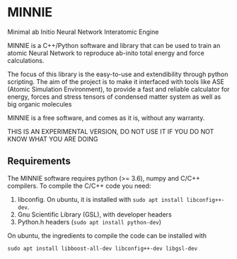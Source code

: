 # MINNIE
Minimal ab Initio Neural Network Interatomic Engine

MINNIE is a C++/Python software and library that can be used to train an atomic Neural Network 
to reproduce ab-inito total energy and force calculations.

The focus of this library is the easy-to-use and extendibility through python scripting. 
The aim of the project is to make it interfaced with tools like ASE (Atomic Simulation Environment),
to provide a fast and reliable calculator for energy, forces and stress tensors of condensed matter system as well as big organic molecules 

MINNIE is a free software, and comes as it is, without any warranty.

THIS IS AN EXPERIMENTAL VERSION, DO NOT USE IT IF YOU DO NOT KNOW WHAT YOU ARE DOING



## Requirements

The MINNIE software requires python (>= 3.6), numpy and C/C++ compilers.
To compile the C/C++ code you need:
1. libconfig. On ubuntu, it is installed with `sudo apt install libconfig++-dev`.
2. Gnu Scientific Library (GSL), with developer headers
3. Python.h headers (`sudo apt install python-dev`)


On ubuntu, the ingredients to compile the code can be installed with

```
sudo apt install libboost-all-dev libconfig++-dev libgsl-dev
```


